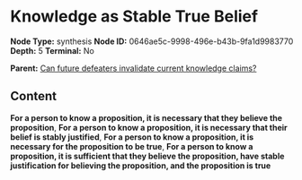 # Knowledge as Stable True Belief

**Node Type:** synthesis
**Node ID:** 0646ae5c-9998-496e-b43b-9fa1d9983770
**Depth:** 5
**Terminal:** No

**Parent:** [Can future defeaters invalidate current knowledge claims?](can-future-defeaters-invalidate-current-knowledge-claims-antithesis-53f14e0b-3d50-4685-8cc4-5a1e55c01064.md)

## Content

**For a person to know a proposition, it is necessary that they believe the proposition**, **For a person to know a proposition, it is necessary that their belief is stably justified**, **For a person to know a proposition, it is necessary for the proposition to be true**, **For a person to know a proposition, it is sufficient that they believe the proposition, have stable justification for believing the proposition, and the proposition is true**
